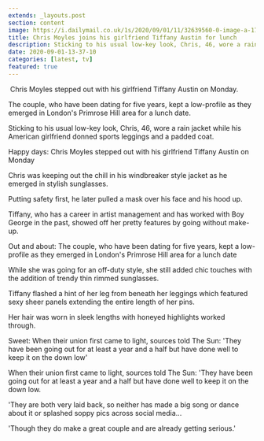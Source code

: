 ```yaml
---
extends: _layouts.post
section: content
image: https://i.dailymail.co.uk/1s/2020/09/01/11/32639560-0-image-a-179_1598957903584.jpg 
title: Chris Moyles joins his girlfriend Tiffany Austin for lunch 
description: Sticking to his usual low-key look, Chris, 46, wore a rain jacket while his American girlfriend donned sports leggings and a padded coat 
date: 2020-09-01-13-37-10 
categories: [latest, tv] 
featured: true 
--- 
```

 Chris Moyles stepped out with his girlfriend Tiffany Austin on Monday.

The couple, who have been dating for five years, kept a low-profile as they emerged in London's Primrose Hill area for a lunch date. 

Sticking to his usual low-key look, Chris, 46, wore a rain jacket while his American girlfriend donned sports leggings and a padded coat. 

Happy days: Chris Moyles stepped out with his girlfriend Tiffany Austin on Monday

Chris was keeping out the chill in his windbreaker style jacket as he emerged in stylish sunglasses.

Putting safety first, he later pulled a mask over his face and his hood up.  

Tiffany, who has a career in artist management and has worked with Boy George in the past, showed off her pretty features by going without make-up. 

Out and about: The couple, who have been dating for five years, kept a low-profile as they emerged in London's Primrose Hill area for a lunch date

While she was going for an off-duty style, she still added chic touches with the addition of trendy thin rimmed sunglasses. 

Tiffany flashed a hint of her leg from beneath her leggings which featured sexy sheer panels extending the entire length of her pins. 

Her hair was worn in sleek lengths with honeyed highlights worked through. 

Sweet: When their union first came to light, sources told The Sun: 'They have been going out for at least a year and a half but have done well to keep it on the down low'

When their union first came to light, sources told The Sun: 'They have been going out for at least a year and a half but have done well to keep it on the down low. 

'They are both very laid back, so neither has made a big song or dance about it or splashed soppy pics across social media...

'Though they do make a great couple and are already getting serious.'

